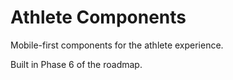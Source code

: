 # Athlete Components

Mobile-first components for the athlete experience.

Built in Phase 6 of the roadmap.